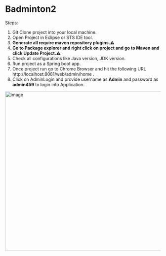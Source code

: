 # Badminton2
Steps:
1. Git Clone project into your local machine.
2. Open Project in Eclipse or STS IDE tool.
3. **Generate all require maven repository plugins.⚠️**
4. **Go to Package explorer and right click on project and go to Maven and click Update Project.⚠️**
5. Check all configurations like Java version, JDK version.
6. Run project as a Spring boot app.
7. Once project run go to Chrome Browser and hit the following URL http://localhost:8081/web/admin/home .
8. Click on AdminLogin and provide username as **Admin** and password as **admin459** to login into Application.



<img width="518" alt="image" src="https://user-images.githubusercontent.com/109662838/226652586-1972b8e7-b45e-476b-a9f5-59da6a7530e1.png">
